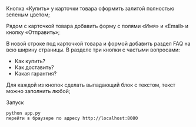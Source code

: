 Кнопка «Купить» у карточки товара оформить залитой полностью зеленым цветом;

Рядом с карточкой товара добавить форму с полями «Имя» и «Email» и кнопку «Отправить»;

В новой строке под карточкой товара и формой добавить раздел FAQ на всю ширину страницы. В разделе три кнопки с частыми вопросами:
- Как купить?
- Как доставить?
- Какая гарантия?

Для каждой из кнопок сделать выпадающий блок с текстом, текст можно заполнить любой;

Запуск
```
python app.py
перейти в браузере по адресу http://localhost:8080
```
